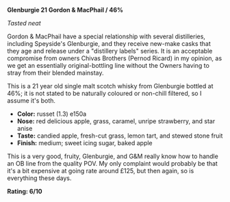 **Glenburgie 21 Gordon & MacPhail / 46%**

*Tasted neat*

Gordon & MacPhail have a special relationship with several distilleries, including Speyside's Glenburgie, and they receive new-make casks that they age and release under a "distillery labels" series.  It is an acceptable compromise from owners Chivas Brothers (Pernod Ricard) in my opinion, as we get an essentially original-bottling line without the Owners having to stray from their blended mainstay.

This is a 21 year old single malt scotch whisky from Glenburgie bottled at 46%; it is not stated to be naturally coloured or non-chill filtered, so I assume it's both.

* **Color:** russet (1.3) e150a
* **Nose:** red delicious apple, grass, caramel, unripe strawberry, and star anise
* **Taste:** candied apple, fresh-cut grass, lemon tart, and stewed stone fruit
* **Finish:** medium; sweet icing sugar, baked apple

This is a very good, fruity, Glenburgie, and G&M really know how to handle an OB line from the quality POV.  My only complaint would probably be that it's a bit expensive at going rate around £125, but then again, so is everything these days.

**Rating: 6/10**